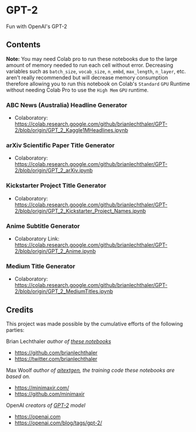 # GPT-2
Fun with OpenAI's GPT-2

## Contents
**Note:** You may need Colab pro to run these notebooks due to the large amount of memory needed to run each cell without error. Decreasing variables such as `batch_size`, `vocab_size`, `n_embd`, `max_length`, `n_layer`, etc. aren't really recommended but will decrease memory consumption therefore allowing you to run this notebook on Colab's `Standard` `GPU` Runtime without needing Colab Pro to use the `High Mem` `GPU` runtime.
### ABC News (Australia) Headline Generator
* Colaboratory: https://colab.research.google.com/github/brianlechthaler/GPT-2/blob/origin/GPT_2_Kaggle1MHeadlines.ipynb
### arXiv Scientific Paper Title Generator
* Colaboratory: https://colab.research.google.com/github/brianlechthaler/GPT-2/blob/origin/GPT_2_arXiv.ipynb
### Kickstarter Project Title Generator
* Colaboratory: https://colab.research.google.com/github/brianlechthaler/GPT-2/blob/origin/GPT_2_Kickstarter_Project_Names.ipynb
### Anime Subtitle Generator
* Colaboratory Link: https://colab.research.google.com/github/brianlechthaler/GPT-2/blob/origin/GPT_2_Anime.ipynb
### Medium Title Generator
* Colaboratory: https://colab.research.google.com/github/brianlechthaler/GPT-2/blob/origin/GPT_2_MediumTitles.ipynb

## Credits

This project was made possible by the cumulative efforts of the following parties:

Brian Lechthaler *author of [these notebooks](https://github.com/brianlechthaler/GPT-2)*
* https://github.com/brianlechthaler
* https://twitter.com/brianlechthaler

Max Woolf *author of [aitextgen](https://github.com/minimaxir/aitextgen), the training code these notebooks are based on.*
* https://minimaxir.com/
* https://github.com/minimaxir

OpenAI *creators of [GPT-2](https://en.wikipedia.org/wiki/OpenAI#GPT-2) model*
* https://openai.com 
* https://openai.com/blog/tags/gpt-2/
